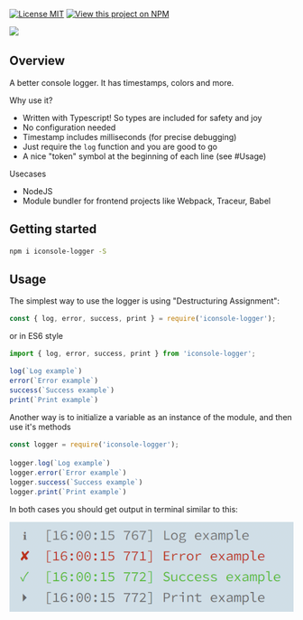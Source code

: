 [![License MIT](https://img.shields.io/badge/license-ISC-blue.svg)](https://opensource.org/licenses/ISC) [![View this project on NPM](https://img.shields.io/npm/v/iconsole-logger.svg)](https://www.npmjs.com/package/iconsole-logger)

[![](https://ga-beacon.appspot.com/UA-82522402-2/readme?pixel)](https://github.com/igrigorik/ga-beacon)

## Overview

A better console logger. It has timestamps, colors and more.

Why use it?

- Written with Typescript! So types are included for safety and joy
- No configuration needed
- Timestamp includes milliseconds (for precise debugging)
- Just require the `log` function and you are good to go
- A nice "token" symbol at the beginning of each line (see #Usage)

Usecases

- NodeJS
- Module bundler for frontend projects like Webpack, Traceur, Babel

## Getting started

```sh
npm i iconsole-logger -S
```

## Usage

The simplest way to use the logger is using "Destructuring Assignment":

```javascript
const { log, error, success, print } = require('iconsole-logger');
```
or in ES6 style
```javascript
import { log, error, success, print } from 'iconsole-logger';
```


```javascript
log(`Log example`)
error(`Error example`)
success(`Success example`)
print(`Print example`)
```

Another way is to initialize a variable as an instance of the module, and then use it's methods

```javascript
const logger = require('iconsole-logger');

logger.log(`Log example`)
logger.error(`Error example`)
logger.success(`Success example`)
logger.print(`Print example`)
```

In both cases you should get output in terminal similar to this:

![Output example](https://github.com/andrekosak/iconsole-logger/blob/master/docs/screen_1.png?raw=true 'Output example')
